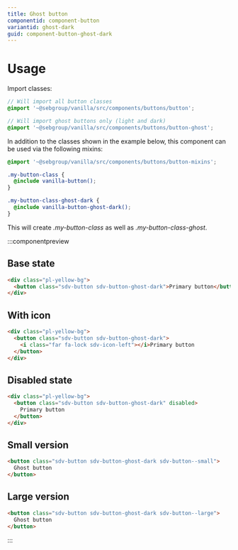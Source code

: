 ```yaml
---
title: Ghost button
componentid: component-button
variantid: ghost-dark
guid: component-button-ghost-dark
---
```


# Usage

Import classes:

```scss
// Will import all button classes
@import '~@sebgroup/vanilla/src/components/buttons/button';

// Will import ghost buttons only (light and dark)
@import '~@sebgroup/vanilla/src/components/buttons/button-ghost';
```

In addition to the classes shown in the example below, this component can be used via the following mixins:

```scss
@import '~@sebgroup/vanilla/src/components/buttons/button-mixins';

.my-button-class {
  @include vanilla-button();
}

.my-button-class-ghost-dark {
  @include vanilla-button-ghost-dark();
}
```

This will create <i>.my-button-class</i> as well as <i>.my-button-class-ghost</i>.

:::componentpreview

## Base state

```html
<div class="pl-yellow-bg">
  <button class="sdv-button sdv-button-ghost-dark">Primary button</button>
</div>
```

## With icon

```html
<div class="pl-yellow-bg">
  <button class="sdv-button sdv-button-ghost-dark">
    <i class="far fa-lock sdv-icon-left"></i>Primary button
  </button>
</div>
```

## Disabled state

```html
<div class="pl-yellow-bg">
  <button class="sdv-button sdv-button-ghost-dark" disabled>
    Primary button
  </button>
</div>
```

## Small version

```html
<button class="sdv-button sdv-button-ghost-dark sdv-button--small">
  Ghost button
</button>
```

## Large version

```html
<button class="sdv-button sdv-button-ghost-dark sdv-button--large">
  Ghost button
</button>
```
:::
